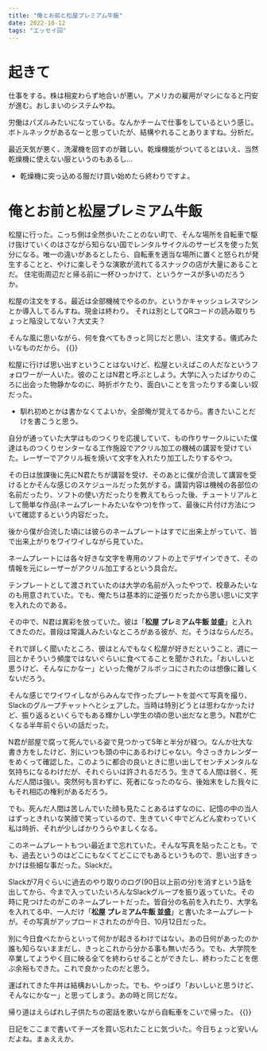 ```yaml
---
title: "俺とお前と松屋プレミアム牛飯"
date: 2022-10-12
tags: "エッセイ回"
---
```


# 起きて
仕事をする。株は相変わらず地合いが悪い。アメリカの雇用がマシになると円安が進む。おしまいのシステムやね。

労働はパズルみたいになっている。なんかチームで仕事をしているという感じ。ボトルネックがあるなーと思っていたが、結構やれることありますね。分析だ。

最近天気が悪く、洗濯機を回すのが難しい。乾燥機能がついてるとはいえ、当然乾燥機に使えない服というのもあるし...
- 乾燥機に突っ込める服だけ買い始めたら終わりですよ。

# 俺とお前と松屋プレミアム牛飯

松屋に行った。こっち側は全然歩いたことのない町で、そんな場所を自転車で駆け抜けていくのはさながら知らない国でレンタルサイクルのサービスを使った気分になる。唯一の違いがあるとしたら、自転車を適当な場所に置くと怒られが発生することと、やけに楽しそうな演歌が流れてるスナックの店が大量にあることだ。
住宅街周辺だと帰る前に一杯ひっかけて、というケースが多いのだろうか。


松屋の注文をする。最近は全部機械でやるのか。というかキャッシュレスマシンとか導入してるんすね。現金は終わり。
それは別としてQRコードの読み取りちょっと陥没してない？大丈夫？

そんな風に思いながら、何を食べてもきっと同じだと思い、注文する。儀式みたいなものだから。
{{<tweet user="dango_bot" id="1580170709577277442">}}

松屋に行けば思い出すということはないけど、松屋といえばこの人だなというフォロワーが一人いた。彼のことはN君と呼ぶとしよう。大学に入ったばかりのころに出会った物静かなのに、時折ボケたり、面白いことを言ったりする楽しい奴だった。
- 馴れ初めとかは書かなくてよいか。全部俺が覚えてるから。書きたいことだけを書こうと思う。

自分が通っていた大学はものつくりを応援していて、もの作りサークルにいた僕達はものつくりセンターなる工作施設でアクリル加工の機械の講習を受けていた。レーザーでアクリル板を焼いて文字を入れたり加工したりするやつ。

その日は放課後に先にN君たちが講習を受け、そのあとに僕が合流して講習を受けるとかそんな感じのスケジュールだった気がする。講習内容は機械の各部位の名前だったり、ソフトの使い方だったりを教えてもらった後、チュートリアルとして簡単な作品(ネームプレートみたいなやつ)を作って、最後に片付け方法について確認するという内容だった。

後から僕が合流した頃には彼らのネームプレートはすでに出来上がっていて、皆で出来上がりをワイワイしながら見ていた。

ネームプレートには各々好きな文字を専用のソフトの上でデザインできて、その情報を元にレーザーがアクリル加工するという具合だ。

テンプレートとして渡されていたのは大学の名前が入ったやつで、校章みたいなのも用意されていた。でも、俺たちは基本的に逆張りだったから思い思いに文字を入れたのである。

その中で、N君は異彩を放っていた。彼は「**松屋 プレミアム牛飯 並盛**」と入れてきたのだ。普段は常識人みたいなところがある彼が、だ。そうはならんだろ。

それで詳しく聞いたところ、彼はとんでもなく松屋が好きだということ、週に一回とかそういう頻度ではないぐらいに食べてることを聞かされた。「おいしいと思うけど、そんなにかなー」といった俺がフルボッコにされたのは想像に難しくないだろう。

そんな感じでワイワイしながらみんなで作ったプレートを並べて写真を撮り、Slackのグループチャットへとシェアした。当時は特別どうとは思わなかったけど、振り返るといくらでもある輝かしい学生の頃の思い出だなと思う。N君が亡くなる半年前ぐらいの話だった。


N君が部屋で腐って死んでいる姿で見つかって5年と半分が経つ。なんか壮大な書き方をしたけど、別にいつも頭の中にあるわけじゃない。今さっきカレンダーをめくって確認した。このように都合の良いときに思い出してセンチメンタルな気持ちになるわけだが、それぐらいは許されるだろう。生きてる人間は弱く、死んだ人間は強い。突然何も言わずに、死者になったのなら、後始末をした我々にもそれ相応の権利があるだろう。

でも、死んだ人間は苦しんでいた顔も見たことあるはずなのに、記憶の中の当人はずっときれいな笑顔で笑っているので、生きていく中でどんどん変わっていく私は時折、それが少しばかりうらやましくなる。

このネームプレートもつい最近まで忘れていた。そんな写真を貼ったことも。でも、過去というのはどこにもなくてどこにでもあるというもので、思い出すきっかけは些細な事だった。Slackだ。

Slackが7月ぐらいに過去のやり取りのログ(90日以上前の分)を消すという話を出してから、今まで入っていたいろんなSlackグループを振り返っていた。その時に見つけたのがこのネームプレートだった。皆自分の名前を入れたり、大学名を入れてる中、一人だけ「**松屋 プレミアム牛飯 並盛**」と書いたネームプレートが。その写真がアップロードされたのが今日、10月12日だった。

別に今日食べたからといって何かが起きるわけではない。あの日何があったのか誰も知らないままだし、きっとこれから分かる事も無いだろう。でも、大学院を卒業してようやく目に映る全てを終わらせることができたし、終わったことを偲ぶ余裕もできた。これで良かったのだと思う。

運ばれてきた牛丼は結構おいしかった。でも、やっぱり「おいしいと思うけど、そんなにかなー」と思ってしまう。あの時と同じだな。

帰り道はえらばれし子供たちの密話を歌いながら自転車をこいで帰った。
{{<youtube FFIhw2Iz2QU>}}

日記をここまで書いてチーズを買い忘れたことに気づいた。今日ちょっと安いんだよね。まぁええか。